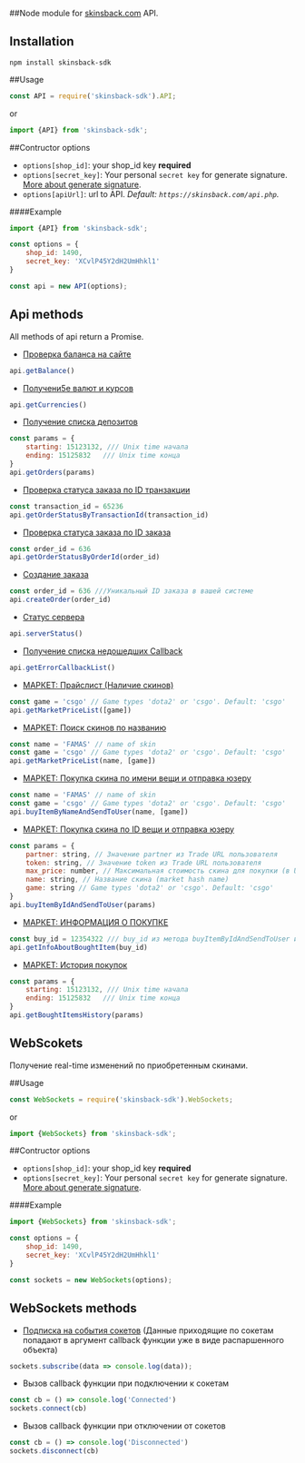 ##Node module for [skinsback.com](https://skinsback.com) API.
## Installation

`npm install skinsback-sdk`

##Usage
```javascript
const API = require('skinsback-sdk').API;
```
or
```javascript
import {API} from 'skinsback-sdk';
````
##Contructor options

- `options[shop_id]`: your shop_id key **required**
- `options[secret_key]`: Your personal `secret key` for generate signature. [More about generate signature](https://skinsback.com/profile.php?act=api&item=signature).
- `options[apiUrl]`: url to API. *Default: `https://skinsback.com/api.php`.*

####Example
```javascript
import {API} from 'skinsback-sdk';

const options = {
    shop_id: 1490,
    secret_key: 'XCvlP45Y2dH2UmHhkl1'
}

const api = new API(options);
```

## Api methods
All methods of api return a Promise.
* [Проверка баланса на сайте](https://skinsback.com/profile.php?act=api&item=balance) 
```javascript
api.getBalance() 
```
* [Получени5е валют и курсов](https://skinsback.com/profile.php?act=api&item=currencies) 
```javascript
api.getCurrencies() 
```
* [Получение списка депозитов](https://skinsback.com/profile.php?act=api&item=orders) 
```javascript
const params = {
    starting: 15123132, /// Unix time начала
    ending: 15125832   /// Unix time конца
}
api.getOrders(params) 
```
* [Проверка статуса заказа по ID транзакции](https://skinsback.com/profile.php?act=api&item=orderstatus) 
```javascript
const transaction_id = 65236
api.getOrderStatusByTransactionId(transaction_id) 
```
* [Проверка статуса заказа по ID заказа](https://skinsback.com/profile.php?act=api&item=orderstatus) 
```javascript
const order_id = 636
api.getOrderStatusByOrderId(order_id) 
```
* [Создание заказа](https://skinsback.com/profile.php?act=api&item=createorder) 
```javascript
const order_id = 636 ///Уникальный ID заказа в вашей системе
api.createOrder(order_id) 
```
* [Статус сервера](https://skinsback.com/profile.php?act=api&item=status) 
```javascript
api.serverStatus() 
```
* [Получение списка недошедших Callback](https://skinsback.com/profile.php?act=api&item=callback_errors) 
```javascript
api.getErrorCallbackList() 
```
* [МАРКЕТ: Прайслист (Наличие скинов)](https://skinsback.com/profile.php?act=api&item=market_pricelist) 
```javascript
const game = 'csgo' // Game types 'dota2' or 'csgo'. Default: 'csgo'
api.getMarketPriceList([game]) 
```
* [МАРКЕТ: Поиск скинов по названию](https://skinsback.com/profile.php?act=api&item=market_search) 
```javascript
const name = 'FAMAS' // name of skin
const game = 'csgo' // Game types 'dota2' or 'csgo'. Default: 'csgo'
api.getMarketPriceList(name, [game]) 
```
* [МАРКЕТ: Покупка скина по имени вещи и отправка юзеру](https://skinsback.com/profile.php?act=api&item=market_buy) 
```javascript
const name = 'FAMAS' // name of skin
const game = 'csgo' // Game types 'dota2' or 'csgo'. Default: 'csgo'
api.buyItemByNameAndSendToUser(name, [game]) 
```
* [МАРКЕТ: Покупка скина по ID вещи и отправка юзеру](https://skinsback.com/profile.php?act=api&item=market_buy) 
```javascript
const params = {
    partner: string, // Значение partner из Trade URL пользователя
    token: string, // Значение token из Trade URL пользователя
    max_price: number, // Максимальная стоимость скина для покупки (в USD). Используется как ограничитель стоимости.
    name: string, // Название скина (market hash name)
    game: string // Game types 'dota2' or 'csgo'. Default: 'csgo'
}
api.buyItemByIdAndSendToUser(params) 
```
* [МАРКЕТ: ИНФОРМАЦИЯ О ПОКУПКЕ](https://skinsback.com/profile.php?act=api&item=market_getinfo) 
```javascript
const buy_id = 12354322 /// buy_id из метода buyItemByIdAndSendToUser или buyItemByNameAndSendToUser
api.getInfoAboutBoughtItem(buy_id) 
```
* [МАРКЕТ: История покупок](https://skinsback.com/profile.php?act=api&item=market_history) 
```javascript
const params = {
    starting: 15123132, /// Unix time начала
    ending: 15125832   /// Unix time конца
}
api.getBoughtItemsHistory(params) 
```

## WebScokets
Получение real-time изменений по приобретенным скинами.

##Usage
```javascript
const WebSockets = require('skinsback-sdk').WebSockets;
```
or
```javascript
import {WebSockets} from 'skinsback-sdk';
````
##Contructor options

- `options[shop_id]`: your shop_id key **required**
- `options[secret_key]`: Your personal `secret key` for generate signature. [More about generate signature](https://skinsback.com/profile.php?act=api&item=market_websocket).

####Example
```javascript
import {WebSockets} from 'skinsback-sdk';

const options = {
    shop_id: 1490,
    secret_key: 'XCvlP45Y2dH2UmHhkl1'
}

const sockets = new WebSockets(options);
```
## WebSockets methods
* [Подписка на события сокетов](https://skinsback.com/profile.php?act=api&item=market_websocket)
(Данные приходящие по сокетам попадают в аргумент callback функции уже в виде распаршенного объекта)
```javascript
sockets.subscribe(data => console.log(data));
```
* Вызов callback функции при подключении к сокетам 
```javascript
const cb = () => console.log('Connected')
sockets.connect(cb) 
```
* Вызов callback функции при отключении от сокетов 
```javascript
const cb = () => console.log('Disconnected')
sockets.disconnect(cb)
```
